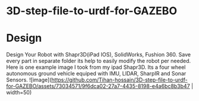 # 3D-step-file-to-urdf-for-GAZEBO

# Design 
Design Your Robot with Shapr3D(iPad IOS), SolidWorks, Fushion 360. Save every part in separate folder its help to easily modify the robot per needed. Here is one example image I took from my ipad Shapr3D. Its a four wheel autonomous ground vehicle equiped with IMU, LIDAR, SharpIR and Sonar Sensors.
![image](https://github.com/Tihan-hossain/3D-step-file-to-urdf-for-GAZEBO/assets/73034571/9f6dca02-27a7-4435-8198-e4a6bc8b3b47 | width=50)
